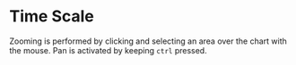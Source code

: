 # Time Scale

Zooming is performed by clicking and selecting an area over the chart with the mouse. Pan is activated by keeping `ctrl` pressed.

<div data-sample-holder></div>

<script setup>
import {onMounted} from 'vue';
import {setupSample} from '../../scripts/setup-sample.js';
import code from "./time.js?raw";

onMounted(() => setupSample(code));
</script>
